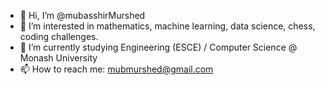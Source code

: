 - 👋 Hi, I’m @mubasshirMurshed
- 👀 I’m interested in mathematics, machine learning, data science, chess, coding challenges.
- 🌱 I’m currently studying Engineering (ESCE) / Computer Science @ Monash University
- 📫 How to reach me: mubmurshed@gmail.com

<!---
mubasshirMurshed/mubasshirMurshed is a ✨ special ✨ repository because its `README.md` (this file) appears on your GitHub profile.
You can click the Preview link to take a look at your changes.
--->
